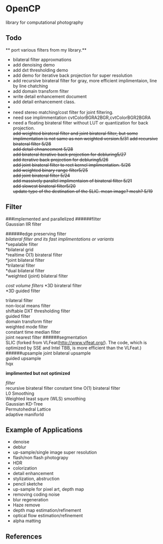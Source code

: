 OpenCP
======
library for computational photography

Todo
----
** port various filters from my library.**  
* bilateral filter approxmations   
* add denoising demo  
* add dxt thresholding demo  
* add demo for iterative back projection for super resolution  
* add recursive birateral filter for gray, more efficient implimentaion, line by line chatching    
* add domain transform filter  
* write detail enhancement document
* add detail enhancement class.  
* 
* need stereo matching/cost filter for joint filtering.    
* need sse implimmentation cvtColorBGRA2BGR,cvtColorBGR2BGRA  
* need a floating birateral filter without LUT or quantization for back projection.  
~~add weighted birateral filter and joint birateral filter, but some implimentation is not same as non weighted version.5/31~~
~~add recursive birateral filter 5/28~~  
~~add detail ehnancement 5/28~~  
~~add birateral iterative back projection for debluring5/27~~  
~~add iterative back projection for debluring5/26~~  
~~add joint birateral filter to rect kernel implimentation. 5/26~~    
~~add weighted binary range filter5/25~~    
~~add joint birateral filter 5/24~~    
~~add massively parallel implimentaion of birateral filter 5/21~~    
~~add slowest birateral filter5/20~~  
~~update type of the destination of the SLIC. mean image? mesh? 5/19~~


Filter
------
###implemented and parallelized
######filter   
  Gaussian IIR filter  

######edge preserving filter  
  *bilateral filter and its fast implimentations or variants*  
      *sepalable filter  
      *bilateral grid  
      *realtime O(1) birateral filter  
      *joint bilateral filter  
      *trilateral filter  
      *dual bilateral filter  
      *weighted (joint) bilateral filter  
    
  *cost volume filters*
   *3D birateral filter  
   *3D guided filter    
  
  trilateral filter  
  non-local means filter  
  shiftable DXT thresholding filter  
  guided filter  
  domain transform filter  
  weighted mode filter  
  constant time median filter  
  joint nearest filter
######segmentation  
  SLIC  (forked from VLFeat(http://www.vlfeat.org/). The code, which is optimized by SSE and Intel TBB, is more efficient than the VLFeat.)
######upsample
  joint bilateral upsample  
  guided upsample  
  hqx  
  
**implimented but not optimized**  

*filter*  
  recursive birateral filter
  constant time O(1) birateral filter  
  L0 Smoothing  
  Weighted least squre (WLS) smoothing  
  Gaussian KD-Tree  
  Permutohedral Lattice  
  adaptive maniforld    

**Example of Applications**
-----------
  + denoise   
  + deblur  
  + up-sample/single image super resolution  
  + flash/non flash photograpy  
  + HDR  
  + colorization  
  + detail enhancement  
  + stylization, abstruction  
  + pencil sketche  
  + up-sample for pixel art, depth map  
  + removing coding noise  
  + blur regeneration  
  + Haze remove  
  + depth map estimation/refinement  
  + optical flow estimation/refinement      
  + alpha matting  

References
----------
